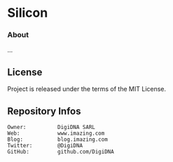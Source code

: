 Silicon
=======

### About

...

License
-------

Project is released under the terms of the MIT License.

Repository Infos
----------------

    Owner:          DigiDNA SARL
    Web:            www.imazing.com
    Blog:           blog.imazing.com
    Twitter:        @DigiDNA
    GitHub:         github.com/DigiDNA
